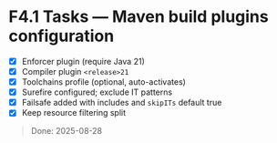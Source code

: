 # F4.1 Tasks — Maven build plugins configuration

- [x] Enforcer plugin (require Java 21)
- [x] Compiler plugin `<release>21`
- [x] Toolchains profile (optional, auto-activates)
- [x] Surefire configured; exclude IT patterns
- [x] Failsafe added with includes and `skipITs` default true
- [x] Keep resource filtering split

> Done: 2025-08-28